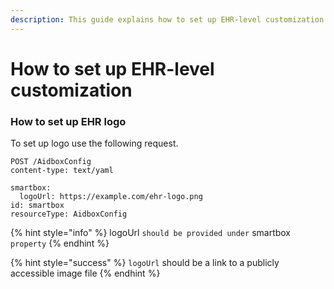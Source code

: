 ```yaml
---
description: This guide explains how to set up EHR-level customization
---
```


# How to set up EHR-level customization

### How to set up EHR logo

To set up logo use the following request.

```http
POST /AidboxConfig
content-type: text/yaml

smartbox:
  logoUrl: https://example.com/ehr-logo.png
id: smartbox
resourceType: AidboxConfig
```

{% hint style="info" %}
logoUrl `should be provided under` smartbox `property`
{% endhint %}

{% hint style="success" %}
`logoUrl` should be a link to a publicly accessible image file
{% endhint %}
